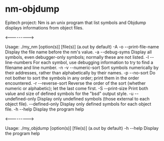 # nm-objdump
Epitech project: Nm is an unix program that list symbols and Objdump displays informations from object files.

<--------->

Usage: ./my_nm [option(s)] [file(s)] (a.out by default)	
 -A
 -o
 --print-file-name
 		Display the file name before the nm's value.
 -a
 --debug-syms
		Display all symbols, even debugger-only symbols; normally these are not listed.
 -l
 --line-numbers
		For each symbol, use debugging information to try to find a filename and line number.
 -n
 -v
 --numeric-sort
		Sort symbols numerically by their addresses, rather than alphabetically by their names.
 -p
 --no-sort
		Do not bother to sort the symbols in any order; print them in the order encountered.
 -r
 --reverse-sort
		Reverse the order of the sort (whether numeric or alphabetic); let the last come first.
 -S
 --print-size
		Print both value and size of defined symbols for the "bsd" output style.
 -u
 --undefined-only
		Display only undefined symbols (those external to each object file).
 --defined-only
		Display only defined symbols for each object file.
-h
--help
                Display the program help

<--------->

Usage: ./my_objdump [option(s)] [file(s)] (a.out by default)
-h
--help
                Display the program help
